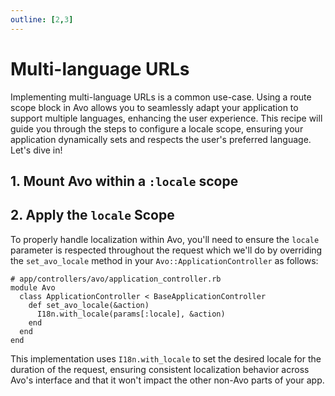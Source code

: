 ```yaml
---
outline: [2,3]
---
```


# Multi-language URLs

Implementing multi-language URLs is a common use-case. Using a route scope block in Avo allows you to seamlessly adapt your application to support multiple languages, enhancing the user experience. This recipe will guide you through the steps to configure a locale scope, ensuring your application dynamically sets and respects the user's preferred language. Let's dive in!

## 1. Mount Avo within a `:locale` scope

<!-- @include: ./../common/mount_avo_under_locale_scope_common.md -->

## 2. Apply the `locale` Scope

To properly handle localization within Avo, you'll need to ensure the `locale` parameter is respected throughout the request which we'll do by overriding the `set_avo_locale` method in your `Avo::ApplicationController` as follows:

<!-- @include: ./../common/application_controller_eject_notice.md -->

```ruby{4-6}
# app/controllers/avo/application_controller.rb
module Avo
  class ApplicationController < BaseApplicationController
    def set_avo_locale(&action)
      I18n.with_locale(params[:locale], &action)
    end
  end
end
```

This implementation uses `I18n.with_locale` to set the desired locale for the duration of the request, ensuring consistent localization behavior across Avo's interface and that it won't impact the other non-Avo parts of your app.
